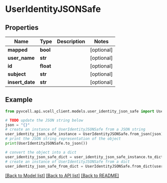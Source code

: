# UserIdentityJSONSafe

## Properties

| Name            | Type      | Description | Notes      |
| --------------- | --------- | ----------- | ---------- |
| **mapped**      | **bool**  |             | [optional] |
| **user_name**   | **str**   |             | [optional] |
| **id**          | **float** |             | [optional] |
| **subject**     | **str**   |             | [optional] |
| **insert_date** | **str**   |             | [optional] |

## Example

```python
from pyvcell.api.vcell_client.models.user_identity_json_safe import UserIdentityJSONSafe

# TODO update the JSON string below
json = "{}"
# create an instance of UserIdentityJSONSafe from a JSON string
user_identity_json_safe_instance = UserIdentityJSONSafe.from_json(json)
# print the JSON string representation of the object
print(UserIdentityJSONSafe.to_json())

# convert the object into a dict
user_identity_json_safe_dict = user_identity_json_safe_instance.to_dict()
# create an instance of UserIdentityJSONSafe from a dict
user_identity_json_safe_from_dict = UserIdentityJSONSafe.from_dict(user_identity_json_safe_dict)
```

[[Back to Model list]](../README.md#documentation-for-models) [[Back to API list]](../README.md#documentation-for-api-endpoints) [[Back to README]](../README.md)
